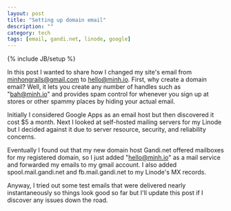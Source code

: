```yaml
---
layout: post
title: "Setting up domain email"
description: ""
category: tech
tags: [email, gandi.net, linode, google]
---
```

{% include JB/setup %}

In this post I wanted to share how  I changed my site's email from minhongrails@gmail.com to hello@minh.io. 
First, why create a domain email? Well, it lets you create any number of handles
such as "bah@minh.io" and provides spam control for whenever you sign up at 
stores or other spammy places by hiding your actual email. 

Initially I considered Google Apps as an email host but then discovered it cost $5 a month. Next I
looked at self-hosted mailing servers for my Linode but I decided against it
due to server resource, security, and reliability concerns.

Eventually I found out that my new domain host Gandi.net offered mailboxes
for my registered domain, so I just added "hello@minh.io" as a mail service
and forwarded my emails to my gmail account. I also added spool.mail.gandi.net
and fb.mail.gandi.net to my Linode's MX records.

Anyway, I tried out some test emails that were delivered nearly instantaneously
so things look good so far but I'll update this post if I discover any issues
down the road.